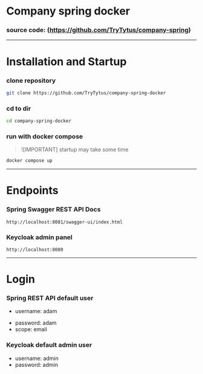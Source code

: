 
# Company spring docker

### source code: (https://github.com/TryTytus/company-spring)

---

# Installation and Startup

### clone repository

```bash
git clone https://github.com/TryTytus/company-spring-docker
```
### cd to dir

```bash
cd company-spring-docker
```

### run with docker compose

> ![IMPORTANT]
>  startup may take some time


```bash
docker compose up
```

---

# Endpoints

### Spring Swagger REST API Docs

```
http://localhost:8081/swagger-ui/index.html
```

### Keycloak admin panel

```
http://localhost:8080
```

---
# Login


### Spring REST API default user

- username: adam
* password: adam
* scope: email

### Keycloak default admin user

* username: admin
* password: admin

